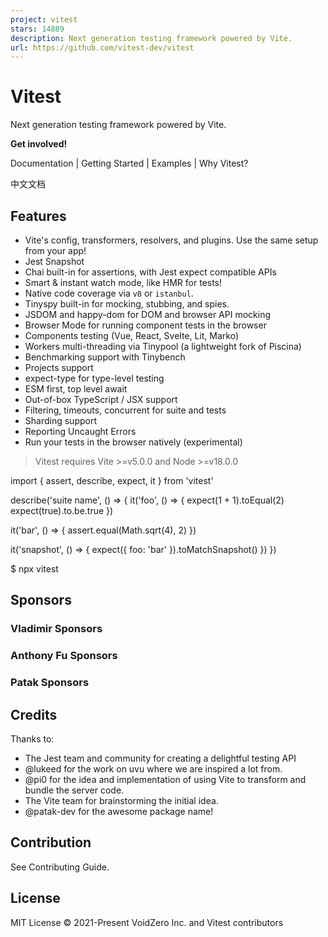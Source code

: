 ```yaml
---
project: vitest
stars: 14889
description: Next generation testing framework powered by Vite.
url: https://github.com/vitest-dev/vitest
---
```


Vitest
======

Next generation testing framework powered by Vite.

**Get involved!**

Documentation | Getting Started | Examples | Why Vitest?

中文文档

  
  

Features
--------

-   Vite's config, transformers, resolvers, and plugins. Use the same setup from your app!
-   Jest Snapshot
-   Chai built-in for assertions, with Jest expect compatible APIs
-   Smart & instant watch mode, like HMR for tests!
-   Native code coverage via `v8` or `istanbul`.
-   Tinyspy built-in for mocking, stubbing, and spies.
-   JSDOM and happy-dom for DOM and browser API mocking
-   Browser Mode for running component tests in the browser
-   Components testing (Vue, React, Svelte, Lit, Marko)
-   Workers multi-threading via Tinypool (a lightweight fork of Piscina)
-   Benchmarking support with Tinybench
-   Projects support
-   expect-type for type-level testing
-   ESM first, top level await
-   Out-of-box TypeScript / JSX support
-   Filtering, timeouts, concurrent for suite and tests
-   Sharding support
-   Reporting Uncaught Errors
-   Run your tests in the browser natively (experimental)

> Vitest requires Vite >=v5.0.0 and Node >=v18.0.0

import { assert, describe, expect, it } from 'vitest'

describe('suite name', () \=> {
  it('foo', () \=> {
    expect(1 + 1).toEqual(2)
    expect(true).to.be.true
  })

  it('bar', () \=> {
    assert.equal(Math.sqrt(4), 2)
  })

  it('snapshot', () \=> {
    expect({ foo: 'bar' }).toMatchSnapshot()
  })
})

$ npx vitest

Sponsors
--------

### Vladimir Sponsors

### Anthony Fu Sponsors

### Patak Sponsors

Credits
-------

Thanks to:

-   The Jest team and community for creating a delightful testing API
-   @lukeed for the work on uvu where we are inspired a lot from.
-   @pi0 for the idea and implementation of using Vite to transform and bundle the server code.
-   The Vite team for brainstorming the initial idea.
-   @patak-dev for the awesome package name!

Contribution
------------

See Contributing Guide.

License
-------

MIT License © 2021-Present VoidZero Inc. and Vitest contributors
